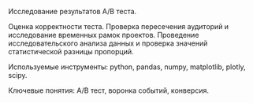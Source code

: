 Исследование результатов A/B теста.

Оценка корректности теста. Проверка пересечения аудиторий и исследование временных рамок проектов. Проведение исследовательского анализа данных и проверка значений статистической разницы пропорций.

Используемые инструменты: python, pandas, numpy, matplotlib, plotly, scipy.

Ключевые понятия:  A/B тест, воронка событий, конверсия.
